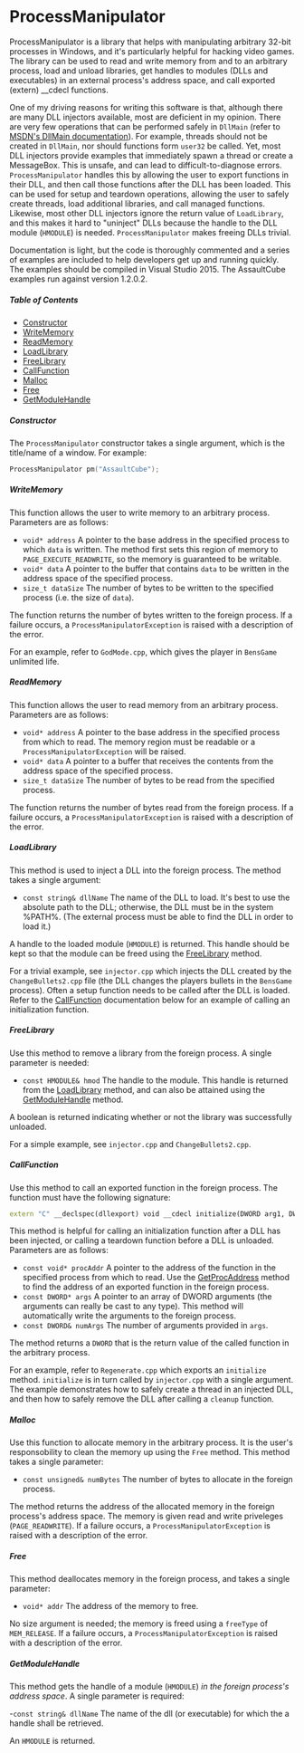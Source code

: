 # ProcessManipulator
ProcessManipulator is a library that helps with manipulating arbitrary 32-bit processes in Windows, and it's
particularly helpful for hacking video games. The library can be used to read and write memory from and to 
an arbitrary process, load and unload libraries, get handles to modules (DLLs and executables) in an
external process's address space, and call exported (extern) __cdecl functions.

One of my driving reasons for writing this software is that, although there are many DLL injectors
available, most are deficient in my opinion.  There are very few operations that can be performed safely in
`DllMain` (refer to
[MSDN's DllMain documentation](https://msdn.microsoft.com/en-us/library/windows/desktop/ms682583(v=vs.85).aspx)).
For example, threads should not be created in `DllMain`, nor should functions form `user32` be called. Yet, most
DLL injectors provide examples that immediately spawn a thread or create a MessageBox.  This is unsafe, and can
lead to difficult-to-diagnose errors.  `ProcessManipulator` handles this by allowing the user to export functions
in their DLL, and then call those functions after the DLL has been loaded.  This can be used for setup and teardown
operations, allowing the user to safely create threads, load additional libraries, and call managed functions.
Likewise, most other DLL injectors ignore the return value of `LoadLibrary`, and this makes it hard to "uninject"
DLLs because the handle to the DLL module (`HMODULE`) is needed.  `ProcessManipulator` makes freeing DLLs trivial.

Documentation is light, but the code is thoroughly commented and a series of examples are included to help
developers get up and running quickly.  The examples should be compiled in Visual Studio 2015.  The AssaultCube
examples run against version 1.2.0.2.

##### Table of Contents
- [Constructor](#constructor)
- [WriteMemory](#writememory)
- [ReadMemory](#readmemory)
- [LoadLibrary](#loadlibrary)
- [FreeLibrary](#freelibrary)
- [CallFunction](#callfunction)
- [Malloc](#malloc)
- [Free](#free)
- [GetModuleHandle](#getmodulehandle)

##### Constructor
The `ProcessManipulator` constructor takes a single argument, which is the title/name of a window.  For example:

```c++
ProcessManipulator pm("AssaultCube");
```

##### WriteMemory
This function allows the user to write memory to an arbitrary process.  Parameters are as follows:

- `void* address` A pointer to the base address in the specified process to which `data` is written.
  The method first sets this region of memory to `PAGE_EXECUTE_READWRITE`, so the memory is guaranteed
  to be writable.
- `void* data` A pointer to the buffer that contains `data` to be written in the address space of the specified process.
- `size_t dataSize` The number of bytes to be written to the specified process (i.e. the size of `data`).

The function returns the number of bytes written to the foreign process.  If a failure occurs, a `ProcessManipulatorException`
is raised with a description of the error.

For an example, refer to `GodMode.cpp`, which gives the player in `BensGame` unlimited life.

##### ReadMemory
This function allows the user to read memory from an arbitrary process.  Parameters are as follows:

- `void* address` A pointer to the base address in the specified process from which to read.  The memory region must
  be readable or a `ProcessManipulatorException` will be raised.
- `void* data` A pointer to a buffer that receives the contents from the address space of the specified process.
- `size_t dataSize` The number of bytes to be read from the specified process.

The function returns the number of bytes read from the foreign process.  If a failure occurs, a `ProcessManipulatorException`
is raised with a description of the error.

##### LoadLibrary
This method is used to inject a DLL into the foreign process.  The method takes a single argument:

- `const string& dllName` The name of the DLL to load.  It's best to use the absolute path to the DLL; otherwise, the DLL must be in the system %PATH%.  (The external process must be able to find the DLL in order to load it.)

A handle to the loaded module (`HMODULE`) is returned.  This handle should be kept so that the module can be freed using the [FreeLibrary](#freelibrary) method.

For a trivial example, see `injector.cpp` which injects the DLL created by the `ChangeBullets2.cpp` file (the DLL changes the players bullets in the `BensGame` process).  Often a setup function needs to be called after the DLL is loaded.  Refer to the [CallFunction](#callfunction) documentation below for an example of calling an initialization function.

##### FreeLibrary
Use this method to remove a library from the foreign process.  A single parameter is needed:

- `const HMODULE& hmod` The handle to the module.  This handle is returned from the [LoadLibrary](#loadlibrary) method, and can also be attained using the [GetModuleHandle](#getmodulehandle) method.

A boolean is returned indicating whether or not the library was successfully unloaded.

For a simple example, see `injector.cpp` and `ChangeBullets2.cpp`.

##### CallFunction
Use this method to call an exported function in the foreign process.  The function must have the following signature:

```c++
extern "C" __declspec(dllexport) void __cdecl initialize(DWORD arg1, DWORD argN)
```

This method is helpful for calling an initialization function after a DLL has been injected, or calling a
teardown function before a DLL is unloaded.  Parameters are as follows:

- `const void* procAddr` A pointer to the address of the function in the specified process from which to read.
  Use the [GetProcAddress](#getprocaddress) method to find the address of an exported function in the foreign process.
- `const DWORD* args` A pointer to an array of DWORD arguments (the arguments can really be cast to any type).  This
  method will automatically write the arguments to the foreign process.
- `const DWORD& numArgs` The number of arguments provided in `args`.

The method returns a `DWORD` that is the return value of the called function in the arbitrary process.

For an example, refer to `Regenerate.cpp` which exports an `initialize` method.  `initialize` is in turn called by `injector.cpp`
with a single argument.  The example demonstrates how to safely create a thread in an injected DLL, and then how to safely remove the DLL after calling a `cleanup` function.


##### Malloc
Use this function to allocate memory in the arbitrary process.  It is the user's responsobility to clean the memory up using the `Free` method.  This method takes a single parameter:

- `const unsigned& numBytes` The number of bytes to allocate in the foreign process.

The method returns the address of the allocated memory in the foreign process's address space.  The memory is given read and write priveleges (`PAGE_READWRITE`).  If a failure occurs, a `ProcessManipulatorException`
is raised with a description of the error.

##### Free
This method deallocates memory in the foreign process, and takes a single parameter:

- `void* addr` The address of the memory to free.

No size argument is needed; the memory is freed using a `freeType` of `MEM_RELEASE`.  If a failure occurs, a `ProcessManipulatorException` is raised with a description of the error.

##### GetModuleHandle
This method gets the handle of a module (`HMODULE`) _in the foreign process's address space_.  A single parameter is required:

-`const string& dllName` The name of the dll (or executable) for which the a handle shall be retrieved.

An `HMODULE` is returned.



